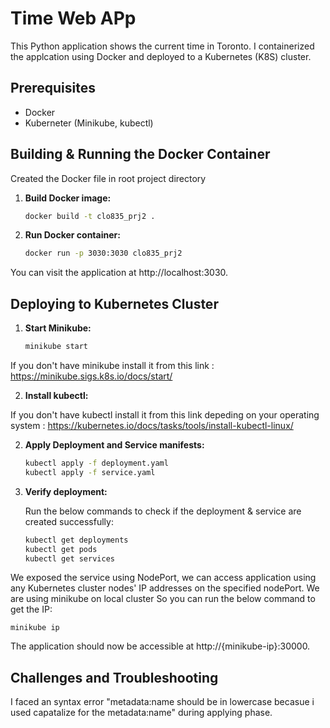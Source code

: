 # Time Web APp

This Python application shows the current time in Toronto. I containerized the applcation using Docker and deployed to a Kubernetes (K8S) cluster.

## Prerequisites

- Docker
- Kuberneter (Minikube, kubectl)

## Building & Running the Docker Container

Created the Docker file in root project directory

1. **Build Docker image:**

   ```sh
   docker build -t clo835_prj2 .
2. **Run Docker container:**

    ```sh
    docker run -p 3030:3030 clo835_prj2
You can visit the application at http://localhost:3030.

## Deploying to Kubernetes Cluster

1. **Start Minikube:**

    ```sh
    minikube start
If you don't have minikube install it from this link : https://minikube.sigs.k8s.io/docs/start/

2. **Install kubectl:**

If you don't have kubectl install it from this link depeding on your operating system : https://kubernetes.io/docs/tasks/tools/install-kubectl-linux/

2. **Apply Deployment and Service manifests:**

    ```sh
    kubectl apply -f deployment.yaml
    kubectl apply -f service.yaml
3. **Verify deployment:**

    Run the below commands to check if the deployment & service are created successfully:

    ```sh
    kubectl get deployments
    kubectl get pods
    kubectl get services
We exposed the service using NodePort, we can access application using any Kubernetes cluster nodes' IP addresses on the specified nodePort. 
We are using minikube on local cluster So you can run the below command to get the IP: 
  
    minikube ip
    
The application should now be accessible at http://{minikube-ip}:30000.

## Challenges and Troubleshooting
    
I faced an syntax error "metadata:name should be in lowercase becasue i used capatalize for the metadata:name" during applying phase. 


